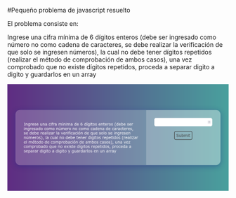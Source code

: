 #Pequeño problema de javascript resuelto

El problema consiste en:

Ingrese una cifra mínima de 6 dígitos enteros (debe ser ingresado como
número no como cadena de caracteres, se debe realizar la verificación de
que solo se ingresen números), la cual no debe tener dígitos repetidos
(realizar el método de comprobación de ambos casos), una vez comprobado
que no existe dígitos repetidos, proceda a separar digito a digito y
guardarlos en un array

![user interface](src/img/UI.png)
